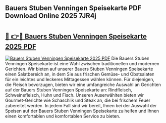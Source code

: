 ## Bauers Stuben Venningen Speisekarte PDF Download Online 2025 7JR4j

# <h2><a href="http://gcdy3l1.nevu.top/?p=Bauers+Stuben+Venningen+Speisekarte">🔗 👉🔴 Bauers Stuben Venningen Speisekarte 2025 PDF</a></h2>

[![Bauers Stuben Venningen Speisekarte 2025 PDF](https://i.imgur.com/dBaPXMq.png)](http://gcdy3l1.nevu.top/?p=Bauers+Stuben+Venningen+Speisekarte)
Die Bauers Stuben Venningen Speisekarte ist eine Wahl zwischen traditionellen und modernen Gerichten. Wir bieten auf unserer Bauers Stuben Venningen Speisekarte einen Salatbereich an, in dem Sie aus frischen Gemüse- und Obstsalaten für ein leichtes und leckeres Mittagessen wählen können. Für diejenigen, die Fleisch bevorzugen, bieten wir eine umfangreiche Auswahl an Gerichten auf der Bauers Stuben Venningen Speisekarte an: Rindfleisch, Schweinefleisch, Huhn und Fisch. Unseren Auserwählten bieten wir Gourmet-Gerichte wie Schaschlik und Steak an, die bei frischem Feuer zubereitet werden. In jedem Fall sind wir bereit, Ihnen bei der Auswahl der Speisen auf der Bauers Stuben Venningen Speisekarte zu helfen und Ihnen einen komfortablen und komfortablen Service zu bieten.
